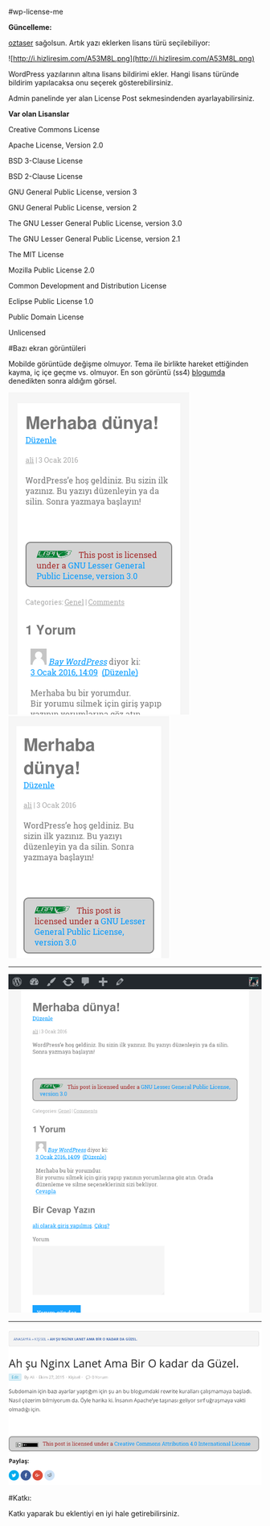 #wp-license-me

**Güncelleme:**

[oztaser](https://github.com/oztaser) sağolsun. Artık yazı eklerken lisans türü seçilebiliyor:

![http://i.hizliresim.com/A53M8L.png](http://i.hizliresim.com/A53M8L.png)

WordPress yazılarının altına lisans bildirimi ekler. Hangi lisans türünde bildirim yapılacaksa onu seçerek gösterebilirsiniz.

Admin panelinde yer alan License Post sekmesindenden ayarlayabilirsiniz.

**Var olan Lisanslar**

Creative Commons License

Apache License, Version 2.0

BSD 3-Clause License

BSD 2-Clause License

GNU General Public License, version 3

GNU General Public License, version 2

The GNU Lesser General Public License, version 3.0

The GNU Lesser General Public License, version 2.1

The MIT License

Mozilla Public License 2.0

Common Development and Distribution License

Eclipse Public License 1.0

Public Domain License

Unlicensed

#Bazı ekran görüntüleri

Mobilde görüntüde değişme olmuyor. Tema ile birlikte hareket ettiğinden kayma, iç içe geçme vs. olmuyor. En son görüntü (ss4) [blogumda](http://aligoren.com) denedikten sonra aldığım görsel.

![ss1.png](ss1.png) ![ss2.png](ss2.png)

-----------------------

![ss3.png](ss3.png)

-----------------------

![ss4.png](ss4.png)

#Katkı:

Katkı yaparak bu eklentiyi en iyi hale getirebilirsiniz.

